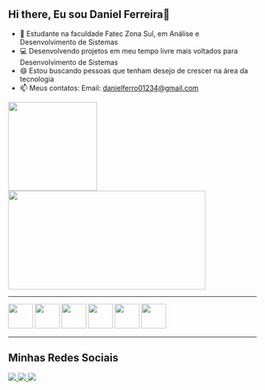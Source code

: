 ## Hi there, Eu sou Daniel Ferreira👋

- 🏫 Estudante na faculdade Fatec Zona Sul, em Análise e Desenvolvimento de Sistemas
- 💻 Desenvolvendo projetos em meu tempo livre mais voltados para Desenvolvimento de Sistemas
- 😄 Estou buscando pessoas que tenham desejo de crescer na área da tecnologia
- 📫 Meus contatos: Email: danielferro01234@gmail.com
<div>
  <img height="180em" align="center" src="https://github-readme-stats.vercel.app/api?username=DanielFerreiira&show_icons=true&theme=tokyonight">
  <img height="200em" align="center" width="400em"src="https://github-readme-stats.vercel.app/api/top-langs/?username=DanielFerreiira&layout=donut-vertical">
</div>
<hr>
<div>
  <img src="https://cdn.jsdelivr.net/gh/devicons/devicon@latest/icons/javascript/javascript-original.svg" height="50em" width="50em"/>
  <img src="https://cdn.jsdelivr.net/gh/devicons/devicon@latest/icons/typescript/typescript-original.svg" height="50em" width="50em"/>
  <img src="https://cdn.jsdelivr.net/gh/devicons/devicon@latest/icons/html5/html5-original.svg" height="50em" width="50em"/>
  <img src="https://cdn.jsdelivr.net/gh/devicons/devicon@latest/icons/css3/css3-original.svg" height="50em" width="50em" />
  <img src="https://cdn.jsdelivr.net/gh/devicons/devicon@latest/icons/react/react-original.svg" height="50em" width="50em"/>
  <img src="https://cdn.jsdelivr.net/gh/devicons/devicon@latest/icons/bootstrap/bootstrap-original.svg" height="50em" width="50em"/>
</div>
<hr>
<div>
  <h2>Minhas Redes Sociais</h2> 
  <a href="mailto:danielferro01234@gmail.com" target="_blank">
    <img src="https://img.shields.io/badge/Gmail-D14836?style=for-the-badge&logo=gmail&logoColor=white" >
  </a><!-- GMAIL -->
  
  <a href="https://www.linkedin.com/in/daniel-ferreira1999/" target="_blank">
    <img src="https://img.shields.io/badge/LinkedIn-0077B5?style=for-the-badge&logo=linkedin&logoColor=white">
  </a><!-- LINKEDIN -->

  <a href="https://www.linkedin.com/in/daniel-ferreira1999/" target="_blank">
    <img src="https://img.shields.io/badge/Instagram-E4405F?style=for-the-badge&logo=instagram&logoColor=white">
  </a><!-- INSTAGRAM -->
</div>
